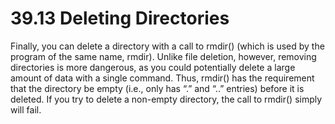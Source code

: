 # 39.13 Deleting Directories  

Finally, you can delete a directory with a call to rmdir() (which is used by the program of the same name, rmdir). Unlike file deletion, however, removing directories is more dangerous, as you could potentially delete a large amount of data with a single command. Thus, rmdir() has the requirement that the directory be empty (i.e., only has “.” and “..” entries) before it is deleted. If you try to delete a non-empty directory, the call to rmdir() simply will fail.  


